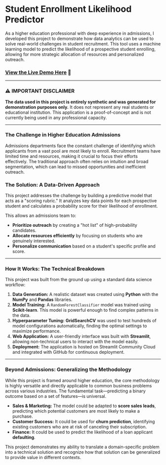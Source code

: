 # Student Enrollment Likelihood Predictor

As a higher education professional with deep experience in admissions, I developed this project to demonstrate how data analytics can be used to solve real-world challenges in student recruitment. This tool uses a machine learning model to predict the likelihood of a prospective student enrolling, allowing for more strategic allocation of resources and personalized outreach.

### **[View the Live Demo Here](https://scorer-m5xxcbjnknyxdfq8co4vr3.streamlit.app/)** 🚀

---

### **⚠️ IMPORTANT DISCLAIMER**

**The data used in this project is entirely synthetic and was generated for demonstration purposes only.** It does not represent any real students or educational institution. This application is a proof-of-concept and is not currently being used in any professional capacity.

---

### **The Challenge in Higher Education Admissions**

Admissions departments face the constant challenge of identifying which applicants from a vast pool are most likely to enroll. Recruitment teams have limited time and resources, making it crucial to focus their efforts effectively. The traditional approach often relies on intuition and broad segmentation, which can lead to missed opportunities and inefficient outreach.

### **The Solution: A Data-Driven Approach**

This project addresses the challenge by building a predictive model that acts as a "scoring rubric." It analyzes key data points for each prospective student and calculates a probability score for their likelihood of enrollment.

This allows an admissions team to:
* **Prioritize outreach** by creating a "hot list" of high-probability candidates.
* **Allocate resources efficiently** by focusing on students who are genuinely interested.
* **Personalize communication** based on a student's specific profile and score.

---

### **How It Works: The Technical Breakdown**

This project was built from the ground up using a standard data science workflow:

1.  **Data Generation:** A realistic dataset was created using **Python** with the **NumPy** and **Pandas** libraries.
2.  **Model Training:** A `RandomForestClassifier` model was trained using **Scikit-learn**. This model is powerful enough to find complex patterns in the data.
3.  **Hyperparameter Tuning:** **GridSearchCV** was used to test hundreds of model configurations automatically, finding the optimal settings to maximize performance.
4.  **Web Application:** A user-friendly interface was built with **Streamlit**, allowing non-technical users to interact with the model easily.
5.  **Deployment:** The application is hosted on Streamlit Community Cloud and integrated with GitHub for continuous deployment.

---

### **Beyond Admissions: Generalizing the Methodology**

While this project is framed around higher education, the core methodology is highly versatile and directly applicable to common business problems across various industries. The fundamental task—predicting a binary outcome based on a set of features—is universal.

* **Sales & Marketing:** The model could be adapted to **score sales leads**, predicting which potential customers are most likely to make a purchase.
* **Customer Success:** It could be used for **churn prediction**, identifying existing customers who are at risk of canceling their subscription.
* **Finance:** It could be used to predict the likelihood of a loan applicant **defaulting**.

This project demonstrates my ability to translate a domain-specific problem into a technical solution and recognize how that solution can be generalized to provide value in different contexts.


